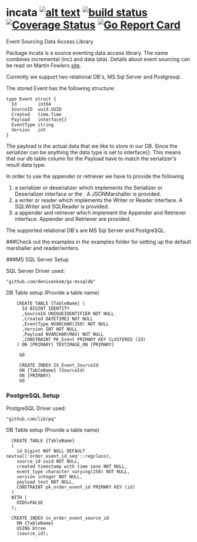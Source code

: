 # incata [![alt text](https://godoc.org/github.com/mantzas/incata?status.png)](https://godoc.org/github.com/mantzas/incata)&nbsp;[![build status](https://img.shields.io/travis/mantzas/incata.svg)](http://travis-ci.org/mantzas/incata)&nbsp;[![Coverage Status](https://coveralls.io/repos/github/mantzas/incata/badge.svg?branch=master)](https://coveralls.io/github/mantzas/incata?branch=master)&nbsp;[![Go Report Card](https://goreportcard.com/badge/github.com/mantzas/incata)](https://goreportcard.com/report/github.com/mantzas/incata)

Event Sourcing Data Access Library

Package incata is a source eventing data access library. The name combines incremental (inc) and data (ata).
Details about event sourcing can be read on Martin Fowlers [site](http://martinfowler.com/eaaDev/EventSourcing.html).

Currently we support two relational DB's, MS Sql Server and Postgresql.

The stored Event has the following structure:

    type Event struct {
      Id        int64
      SourceID  uuid.UUID
      Created   time.Time
      Payload   interface{}
      EventType string
      Version   int
    }

The payload is the actual data that we like to store in our DB.
Since the serializer can be anything the data type is set to interface{}.
This means that our db table column for the Payload have to match the serializer's result data type.

In order to use the appender or retriever we have to provide the following

1. a serializer or deserializer which implements the Serializer or Deserializer interface or the .  A JSONMarshaller is provided.
2. a writer or reader which implements the Writer or Reader interface. A SQLWriter and SQLReader is provided.
3. a appender and retriever which implement the Appender and Retriever interface. Appender and Retriever are provided.

The supported relational DB's are MS Sql Server and PostgreSQL.

###Check out the examples in the examples folder for setting up the default marshaller and reader/writers.

###MS SQL Server Setup

 SQL Server Driver used: 
 
    "github.com/denisenkom/go-mssqldb"
    
 DB Table setup (Provide a table name)

        CREATE TABLE {TableName} (
          Id BIGINT IDENTITY
          ,SourceId UNIQUEIDENTIFIER NOT NULL
          ,Created DATETIME2 NOT NULL
          ,EventType NVARCHAR(250) NOT NULL
          ,Version INT NOT NULL
          ,Payload NVARCHAR(MAX) NOT NULL
          ,CONSTRAINT PK_Event PRIMARY KEY CLUSTERED (Id)
        ) ON [PRIMARY] TEXTIMAGE_ON [PRIMARY]

         GO

         CREATE INDEX IX_Event_SourceId
         ON {TableName} (SourceId)
         ON [PRIMARY]
         GO

### PostgreSQL Setup
         
PostgreSQL Driver used:
    
    "github.com/lib/pq" 

DB Table setup (Provide a table name)

      CREATE TABLE {TableName}
      (
        id bigint NOT NULL DEFAULT nextval('order_event_id_seq'::regclass),
        source_id uuid NOT NULL,
        created timestamp with time zone NOT NULL,
        event_type character varying(250) NOT NULL,
        version integer NOT NULL,
        payload text NOT NULL,
        CONSTRAINT pk_order_event_id PRIMARY KEY (id)
      )
      WITH (
        OIDS=FALSE
      );

      CREATE INDEX ix_order_event_source_id
        ON {TableName}
        USING btree
        (source_id);

